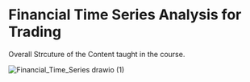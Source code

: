 # Financial Time Series Analysis for Trading

Overall Strcuture of the Content taught in the course. 

![Financial_Time_Series drawio (1)](https://user-images.githubusercontent.com/8367201/144719972-eee55583-8e61-49ca-8414-44395c00bcf1.png)
